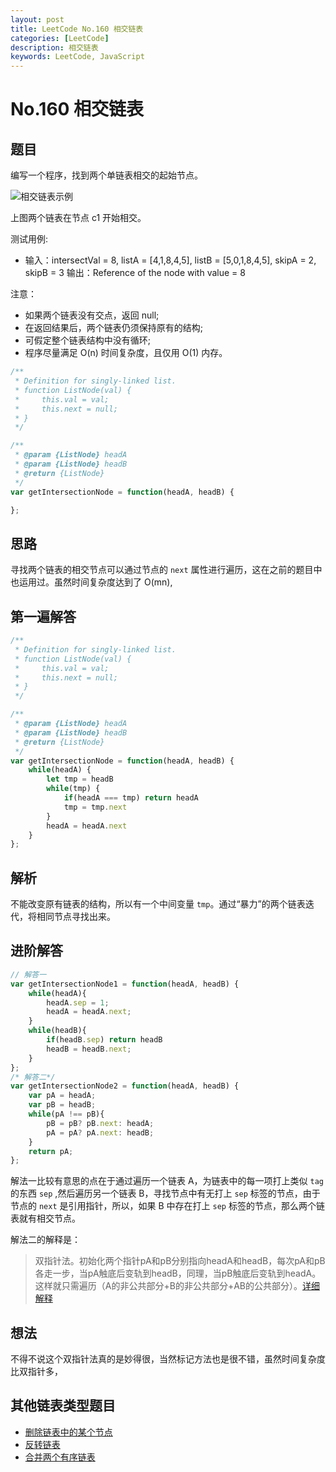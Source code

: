 ```yaml
---
layout: post
title: LeetCode No.160 相交链表
categories: [LeetCode]
description: 相交链表
keywords: LeetCode, JavaScript
---
```


# No.160 相交链表

## 题目  

编写一个程序，找到两个单链表相交的起始节点。  

![相交链表示例](https://assets.leetcode-cn.com/aliyun-lc-upload/uploads/2018/12/14/160_statement.png)  

上图两个链表在节点 c1 开始相交。  

测试用例:
  - 输入：intersectVal = 8, listA = [4,1,8,4,5], listB = [5,0,1,8,4,5], skipA = 2, skipB = 3
    输出：Reference of the node with value = 8  

注意：
  - 如果两个链表没有交点，返回 null;
  - 在返回结果后，两个链表仍须保持原有的结构;
  - 可假定整个链表结构中没有循环;
  - 程序尽量满足 O(n) 时间复杂度，且仅用 O(1) 内存。


``` javascript
/**
 * Definition for singly-linked list.
 * function ListNode(val) {
 *     this.val = val;
 *     this.next = null;
 * }
 */

/**
 * @param {ListNode} headA
 * @param {ListNode} headB
 * @return {ListNode}
 */
var getIntersectionNode = function(headA, headB) {

};
```

## 思路

寻找两个链表的相交节点可以通过节点的 `next` 属性进行遍历，这在之前的题目中也运用过。虽然时间复杂度达到了 O(mn),

## 第一遍解答

``` javascript
/**
 * Definition for singly-linked list.
 * function ListNode(val) {
 *     this.val = val;
 *     this.next = null;
 * }
 */

/**
 * @param {ListNode} headA
 * @param {ListNode} headB
 * @return {ListNode}
 */
var getIntersectionNode = function(headA, headB) {
    while(headA) {
        let tmp = headB
        while(tmp) {
            if(headA === tmp) return headA
            tmp = tmp.next
        }
        headA = headA.next
    }
};
```

## 解析  

不能改变原有链表的结构，所以有一个中间变量 `tmp`。通过“暴力”的两个链表迭代，将相同节点寻找出来。

## 进阶解答  

``` javascript
// 解答一
var getIntersectionNode1 = function(headA, headB) {
    while(headA){
        headA.sep = 1;
        headA = headA.next;
    }
    while(headB){
        if(headB.sep) return headB
        headB = headB.next;
    }
};
/* 解答二*/
var getIntersectionNode2 = function(headA, headB) {
    var pA = headA;
    var pB = headB;
    while(pA !== pB){
        pB = pB? pB.next: headA;
        pA = pA? pA.next: headB;
    }
    return pA;
};

```

解法一比较有意思的点在于通过遍历一个链表 A，为链表中的每一项打上类似 `tag` 的东西 `sep` ,然后遍历另一个链表 B，寻找节点中有无打上 `sep` 标签的节点，由于节点的 `next` 是引用指针，所以，如果 B 中存在打上 `sep` 标签的节点，那么两个链表就有相交节点。  

解法二的解释是：  
>双指针法。初始化两个指针pA和pB分别指向headA和headB，每次pA和pB各走一步，当pA触底后变轨到headB，同理，当pB触底后变轨到headA。这样就只需遍历（A的非公共部分+B的非公共部分+AB的公共部分）。[详细解释](https://leetcode-cn.com/problems/intersection-of-two-linked-lists/solution/javascriptxiang-jiao-lian-biao-tu-jie-shuang-zhi-z/)

## 想法  

不得不说这个双指针法真的是妙得很，当然标记方法也是很不错，虽然时间复杂度比双指针多，

## 其他链表类型题目
  - [删除链表中的某个节点](http://slowboat.top/2019/11/21/delete-node-in-linked-list/)
  - [反转链表](http://slowboat.top/2019/12/01/reverse-linkedlist/)
  - [合并两个有序链表](http://slowboat.top/2019/12/02/Merge-Two-Sorted-Lists/)